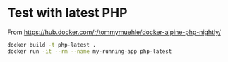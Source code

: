 # Test with latest PHP

From https://hub.docker.com/r/tommymuehle/docker-alpine-php-nightly/

```bash
docker build -t php-latest .
docker run -it --rm --name my-running-app php-latest
```
